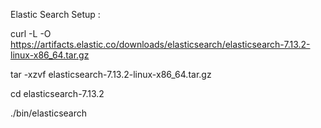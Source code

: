 Elastic Search Setup : 

curl -L -O https://artifacts.elastic.co/downloads/elasticsearch/elasticsearch-7.13.2-linux-x86_64.tar.gz

tar -xzvf elasticsearch-7.13.2-linux-x86_64.tar.gz

cd elasticsearch-7.13.2

./bin/elasticsearch
